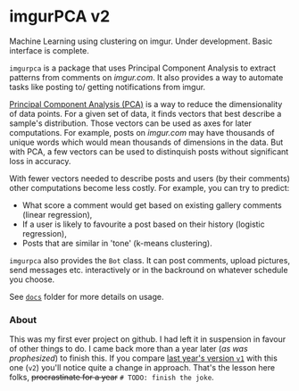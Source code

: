 # imgurPCA v2
Machine Learning using clustering on imgur. Under development. Basic interface 
is complete.  

`imgurpca` is a package that uses Principal Component Analysis to extract
patterns from comments on *imgur.com*. It also provides a way to automate tasks
like posting to/ getting notifications from imgur.  
  
[Principal Component Analysis (PCA)](https://en.wikipedia.org/wiki/Principal_component_analysis)
is a way to reduce the dimensionality of data points. For a given set of data, 
it finds vectors that best describe a sample's distribution. Those vectors 
can be used as axes for later computations. For example, posts on *imgur.com* may 
have thousands of unique words which would mean thousands of dimensions in the 
data. But with PCA, a few vectors can be used to distinquish posts without 
significant loss in accuracy.  
  
With fewer vectors needed to describe posts and users (by their comments) 
other computations become less costly. For example, you can try to predict:  

* What score a comment would get based on existing gallery comments (linear regression),
* If a user is likely to favourite a post based on their history (logistic regression),
* Posts that are similar in 'tone' (k-means clustering).
  
`imgurpca` also provides the `Bot` class. It can post comments, upload pictures, 
send messages etc. interactively or in the backround on whatever schedule you choose.  
  
See [`docs`](./docs/) folder for more details on usage.  
  
### About
This was my first ever project on github. I had left it in suspension in 
favour of other things to do. I came back more than a year later (*as was prophesized*) 
to finish this. If you compare [last year's version `v1`](https://github.com/hazrmard/imgurPCA/tree/911167f611e017ee143fc56a369ad383fff2c3e8) 
with this one (`v2`) you'll notice quite a change in approach. That's the lesson here folks, 
~~procrastinate for a year~~ `# TODO: finish the joke`.


